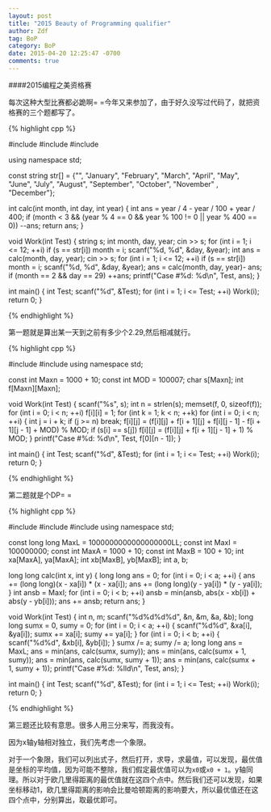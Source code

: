 ```yaml
---
layout: post
title: "2015 Beauty of Programming qualifier"
author: Zdf
tag: BoP
category: BoP
date: 2015-04-20 12:25:47 -0700
comments: true
---
```


####2015编程之美资格赛

每次这种大型比赛都必跪啊= =今年又来参加了，由于好久没写过代码了，就把资格赛的三个题都写了。

	

{% highlight cpp %}

#include <cstdio>
#include <string>
#include <iostream>

using namespace std;

const string str[] = {"", "January", "February", "March", "April", "May", "June", "July", "August", "September", "October", "November" , "December"};

int calc(int month, int day, int year)
{
	int ans = year / 4 - year / 100 + year / 400;
	if (month < 3 && (year % 4 == 0 && year % 100 != 0 || year % 400 == 0))
		--ans;
	return ans;
}

void Work(int Test)
{
	string s;
	int month, day, year;
	cin >> s;
	for (int i = 1; i <= 12; ++i)
		if (s == str[i])
			month = i;
	scanf("%d, %d", &day, &year);
	int ans = calc(month, day, year);
	cin >> s;
	for (int i = 1; i <= 12; ++i)
		if (s == str[i])
			month = i;
	scanf("%d, %d", &day, &year);
	ans = calc(month, day, year)- ans;
	if (month == 2 && day == 29) ++ans;
	printf("Case #%d: %d\n", Test, ans);
}

int main()
{
	int Test;
	scanf("%d", &Test);
	for (int i = 1; i <= Test; ++i)
		Work(i);
	return 0;
}


{% endhighlight %}

第一题就是算出某一天到之前有多少个2.29,然后相减就行。

{% highlight cpp %}

#include <cstdio>
#include <cstring>
using namespace std;

const int Maxn = 1000 + 10;
const int MOD = 100007;
char s[Maxn];
int f[Maxn][Maxn];

void Work(int Test)
{
	scanf("%s", s);
	int n = strlen(s);
	memset(f, 0, sizeof(f));
	for (int i = 0; i < n; ++i)
		f[i][i] = 1;
	for (int k = 1; k < n; ++k)
		for (int i = 0; i < n; ++i) {
			int j = i + k;
			if (j >= n) break;
			f[i][j] = (f[i][j] + f[i + 1][j] + f[i][j - 1] - f[i + 1][j - 1] + MOD) % MOD;
			if (s[i] == s[j])
				f[i][j] = (f[i][j] + f[i + 1][j - 1] + 1) % MOD;
		}
	printf("Case #%d: %d\n", Test, f[0][n - 1]);
}

int main()
{
	int Test;
	scanf("%d", &Test);
	for (int i = 1; i <= Test; ++i)
		Work(i);
	return 0;
}

{% endhighlight %}

第二题就是个DP= =

{% highlight cpp %}

#include <cstdio>
#include <algorithm>
#include <cmath>
using namespace std;

const long long MaxL = 1000000000000000000LL;
const int MaxI = 100000000;
const int MaxA = 1000 + 10;
const int MaxB = 100 + 10;
int xa[MaxA], ya[MaxA];
int xb[MaxB], yb[MaxB];
int a, b;

long long calc(int x, int y)
{
	long long ans = 0;
	for (int i = 0; i < a; ++i) {
		ans += (long long)(x - xa[i]) * (x - xa[i]);
		ans += (long long)(y - ya[i]) * (y - ya[i]);
	}
	int ansb = MaxI;
	for (int i = 0; i < b; ++i)
		ansb = min(ansb, abs(x - xb[i]) + abs(y - yb[i]));
	ans += ansb;
	return ans;
}

void Work(int Test)
{
	int n, m;
	scanf("%d%d%d%d", &n, &m, &a, &b);
	long long sumx = 0, sumy = 0;
	for (int i = 0; i < a; ++i) {
		scanf("%d%d", &xa[i], &ya[i]);
		sumx += xa[i];
		sumy += ya[i];
	}
	for (int i = 0; i < b; ++i) {
		scanf("%d%d", &xb[i], &yb[i]);
	}
	sumx /= a;
	sumy /= a;
	long long ans = MaxL;
	ans = min(ans, calc(sumx, sumy));
	ans = min(ans, calc(sumx + 1, sumy));
	ans = min(ans, calc(sumx, sumy + 1));
	ans = min(ans, calc(sumx + 1, sumy + 1));
	printf("Case #%d: %lld\n", Test, ans);
}

int main()
{
	int Test;
	scanf("%d", &Test);
	for (int i = 1; i <= Test; ++i)
		Work(i);
	return 0;
}

{% endhighlight %}

第三题还比较有意思。很多人用三分来写，而我没有。

因为x轴y轴相对独立，我们先考虑一个象限。

对于一个象限，我们可以列出式子，然后打开，求导，求最值，可以发现，最优值是坐标的平均值，因为可能不整除，我们假定最优值可以为`x0`或`x0 + 1`。y轴同理。所以对于欧几里得距离的最优值就在这四个点中。然后我们还可以发现，如果坐标移动1，欧几里得距离的影响会比曼哈顿距离的影响要大，所以最优值还在这四个点中，分别算出，取最优即可。